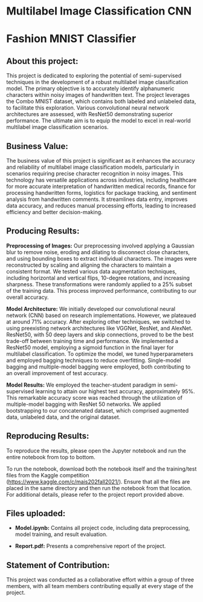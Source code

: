 # Multilabel Image Classification CNN
# Fashion MNIST Classifier

## About this project:
This project is dedicated to exploring the potential of semi-supervised techniques in the development of a robust multilabel image classification model. The primary objective is to accurately identify alphanumeric characters within noisy images of handwritten text. The project leverages the Combo MNIST dataset, which contains both labeled and unlabeled data, to facilitate this exploration. Various convolutional neural network architectures are assessed, with ResNet50 demonstrating superior performance. The ultimate aim is to equip the model to excel in real-world multilabel image classification scenarios.

## Business Value:
The business value of this project is significant as it enhances the accuracy and reliability of multilabel image classification models, particularly in scenarios requiring precise character recognition in noisy images. This technology has versatile applications across industries, including healthcare for more accurate interpretation of handwritten medical records, finance for processing handwritten forms, logistics for package tracking, and sentiment analysis from handwritten comments. It streamlines data entry, improves data accuracy, and reduces manual processing efforts, leading to increased efficiency and better decision-making.

## Producing Results:
**Preprocessing of Images:** Our preprocessing involved applying a Gaussian blur to remove noise, eroding and dilating to disconnect close characters, and using bounding boxes to extract individual characters. The images were reconstructed by scaling and aligning the characters to maintain a consistent format. We tested various data augmentation techniques, including horizontal and vertical flips, 10-degree rotations, and increasing sharpness. These transformations were randomly applied to a 25% subset of the training data. This process improved performance, contributing to our overall accuracy.

**Model Architecture:** We initially developed our convolutional neural network (CNN) based on research implementations. However, we plateaued at around 71% accuracy. After exploring other techniques, we switched to using preexisting network architectures like VGGNet, ResNet, and AlexNet. ResNet50, with 50 deep layers and skip connections, proved to be the best trade-off between training time and performance. We implemented a ResNet50 model, employing a sigmoid function in the final layer for multilabel classification. To optimize the model, we tuned hyperparameters and employed bagging techniques to reduce overfitting. Single-model bagging and multiple-model bagging were employed, both contributing to an overall improvement of test accuracy.

**Model Results:** We employed the teacher-student paradigm in semi-supervised learning to attain our highest test accuracy, approximately 95%. This remarkable accuracy score was reached through the utilization of multiple-model bagging with ResNet 50 networks. We applied bootstrapping to our concatenated dataset, which comprised augmented data, unlabeled data, and the original dataset.

## Reproducing Results:
To reproduce the results, please open the Jupyter notebook and run the entire notebook from top to bottom.

To run the notebook, download both the notebook itself and the training/test files from the Kaggle competition (https://www.kaggle.com/c/mais202fall2021/). Ensure that all the files are placed in the same directory and then run the notebook from that location. For additional details, please refer to the project report provided above.

## Files uploaded:
- **Model.ipynb:** Contains all project code, including data preprocessing, model training, and result evaluation.

- **Report.pdf:** Presents a comprehensive report of the project.

## Statement of Contribution:
This project was conducted as a collaborative effort within a group of three members, with all team members contributing equally at every stage of the project.


